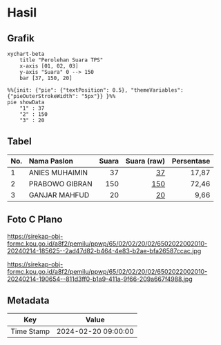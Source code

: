 # Hasil

## Grafik

```mermaid
xychart-beta
    title "Perolehan Suara TPS"
    x-axis [01, 02, 03]
    y-axis "Suara" 0 --> 150
    bar [37, 150, 20]
```

```mermaid
%%{init: {"pie": {"textPosition": 0.5}, "themeVariables": {"pieOuterStrokeWidth": "5px"}} }%%
pie showData
    "1" : 37
    "2" : 150
    "3" : 20
```

## Tabel

| No. | Nama Paslon    | Suara | Suara (raw) | Persentase |
|:--- |:-------------- | -----:| -----------:| ----------:|
| 1   | ANIES MUHAIMIN | 37    | [37][p-1]   | 17,87      |
| 2   | PRABOWO GIBRAN | 150   | [150][p-2]  | 72,46      |
| 3   | GANJAR MAHFUD  | 20    | [20][p-3]   | 9,66       |


[p-1]: https://github.com/gigit-pemilu/pemilu-2024-65-kalimantan-utara/blob/main/pilpres/hitung-suara/sub/65-kalimantan-utara/sub/02-malinau/sub/02-malinau-kota/sub/2002-malinau-kota/sub/010-tps/sub/paslon-1.txt
[p-2]: https://github.com/gigit-pemilu/pemilu-2024-65-kalimantan-utara/blob/main/pilpres/hitung-suara/sub/65-kalimantan-utara/sub/02-malinau/sub/02-malinau-kota/sub/2002-malinau-kota/sub/010-tps/sub/paslon-2.txt
[p-3]: https://github.com/gigit-pemilu/pemilu-2024-65-kalimantan-utara/blob/main/pilpres/hitung-suara/sub/65-kalimantan-utara/sub/02-malinau/sub/02-malinau-kota/sub/2002-malinau-kota/sub/010-tps/sub/paslon-3.txt

## Foto C Plano

https://sirekap-obj-formc.kpu.go.id/a8f2/pemilu/ppwp/65/02/02/20/02/6502022002010-20240214-185625--2ad47d82-b464-4e83-b2ae-bfa26587ccac.jpg

https://sirekap-obj-formc.kpu.go.id/a8f2/pemilu/ppwp/65/02/02/20/02/6502022002010-20240214-190654--811d3ff0-b1a9-411a-9f66-209a667f4988.jpg


## Metadata

| Key        | Value               |
| ---------- | ------------------- |
| Time Stamp | 2024-02-20 09:00:00 |



